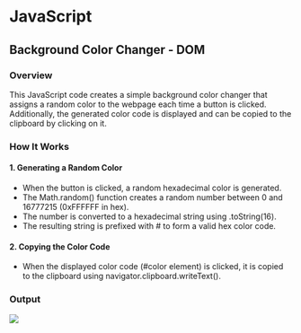 # JavaScript

## Background Color Changer - DOM

### Overview
<p>This JavaScript code creates a simple background color changer that assigns a random color to the webpage each time a button is clicked. Additionally, the generated color code is displayed and can be copied to the clipboard by clicking on it.</p>

### How It Works

#### 1. Generating a Random Color

- When the button is clicked, a random hexadecimal color is generated.
- The Math.random() function creates a random number between 0 and 16777215 (0xFFFFFF in hex).
- The number is converted to a hexadecimal string using .toString(16).
- The resulting string is prefixed with # to form a valid hex color code.

#### 2. Copying the Color Code

- When the displayed color code (#color element) is clicked, it is copied to the clipboard using navigator.clipboard.writeText().

### Output
<img src="https://github.com/BRajendra10/JS-Task/blob/ed633ce3c72cb18822ced8661e5cf0dd41a16f86/DOM/Background%20color%20changer/Background%20color%20changer.gif">

